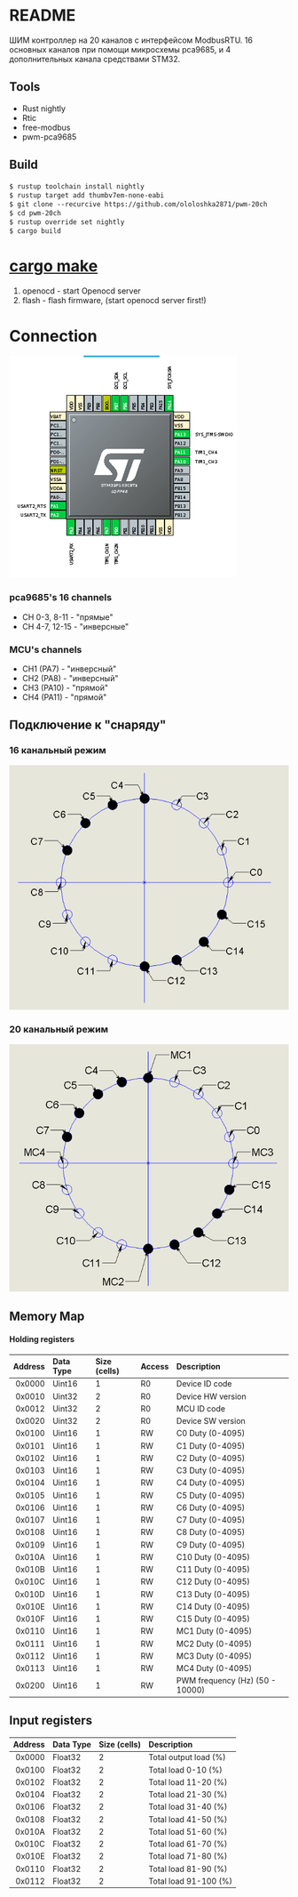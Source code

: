 # README
ШИМ контроллер на 20 каналов с интерфейсом ModbusRTU.
16 основных каналов при помощи микросхемы pca9685, и 4 дополнительных канала средствами STM32.

## Tools
* Rust nightly
* Rtic
* free-modbus
* pwm-pca9685

## Build
```
$ rustup toolchain install nightly
$ rustup target add thumbv7em-none-eabi
$ git clone --recurcive https://github.com/ololoshka2871/pwm-20ch
$ cd pwm-20ch
$ rustup override set nightly
$ cargo build
```

# [cargo make](https://sagiegurari.github.io/cargo-make/)
1. openocd - start Openocd server
2. flash - flash firmware, (start openocd server first!)

# Connection
![](img/mcu_conn.png)

### pca9685's 16 channels 
* CH 0-3, 8-11 - "прямые"
* CH 4-7, 12-15 - "инверсные"

### MCU's channels
* CH1 (PA7) - "инверсный"
* CH2 (PA8) - "инверсный"
* CH3 (PA10) - "прямой"
* CH4 (PA11) - "прямой"

## Подключение к "снаряду"

### 16 канальный режим
![](img/16_ch.png)

### 20 канальный режим
![](img/20_ch.png)

## Memory Map

#### Holding registers
Address | Data Type | Size (cells) | Access | Description 
-------:|:----------|:-------------|:-------|:------------------------------
0x0000  | Uint16    | 1            | R0     | Device ID code
0x0010  | Uint32    | 2            | R0     | Device HW version
0x0012  | Uint32    | 2            | R0     | MCU ID code
0x0020  | Uint32    | 2            | R0     | Device SW version
0x0100  | Uint16    | 1            | RW     | C0 Duty (0-4095)
0x0101  | Uint16    | 1            | RW     | C1 Duty (0-4095)
0x0102  | Uint16    | 1            | RW     | C2 Duty (0-4095)
0x0103  | Uint16    | 1            | RW     | C3 Duty (0-4095)
0x0104  | Uint16    | 1            | RW     | C4 Duty (0-4095)
0x0105  | Uint16    | 1            | RW     | C5 Duty (0-4095)
0x0106  | Uint16    | 1            | RW     | C6 Duty (0-4095)
0x0107  | Uint16    | 1            | RW     | C7 Duty (0-4095)
0x0108  | Uint16    | 1            | RW     | C8 Duty (0-4095)
0x0109  | Uint16    | 1            | RW     | C9 Duty (0-4095)
0x010A  | Uint16    | 1            | RW     | C10 Duty (0-4095)
0x010B  | Uint16    | 1            | RW     | C11 Duty (0-4095)
0x010C  | Uint16    | 1            | RW     | C12 Duty (0-4095)
0x010D  | Uint16    | 1            | RW     | C13 Duty (0-4095)
0x010E  | Uint16    | 1            | RW     | C14 Duty (0-4095)
0x010F  | Uint16    | 1            | RW     | C15 Duty (0-4095)
0x0110  | Uint16    | 1            | RW     | MC1 Duty (0-4095)
0x0111  | Uint16    | 1            | RW     | MC2 Duty (0-4095)
0x0112  | Uint16    | 1            | RW     | MC3 Duty (0-4095)
0x0113  | Uint16    | 1            | RW     | MC4 Duty (0-4095)
0x0200  | Uint16    | 1            | RW     | PWM frequency (Hz) (50 - 10000)

## Input registers
Address | Data Type | Size (cells) | Description 
-------:|:----------|:-------------|:---------------------
0x0000  | Float32   | 2            | Total output load (%)
0x0100  | Float32   | 2            | Total load 0-10 (%)
0x0102  | Float32   | 2            | Total load 11-20 (%)
0x0104  | Float32   | 2            | Total load 21-30 (%)
0x0106  | Float32   | 2            | Total load 31-40 (%)
0x0108  | Float32   | 2            | Total load 41-50 (%)
0x010A  | Float32   | 2            | Total load 51-60 (%)
0x010C  | Float32   | 2            | Total load 61-70 (%)
0x010E  | Float32   | 2            | Total load 71-80 (%)
0x0110  | Float32   | 2            | Total load 81-90 (%)
0x0112  | Float32   | 2            | Total load 91-100 (%)